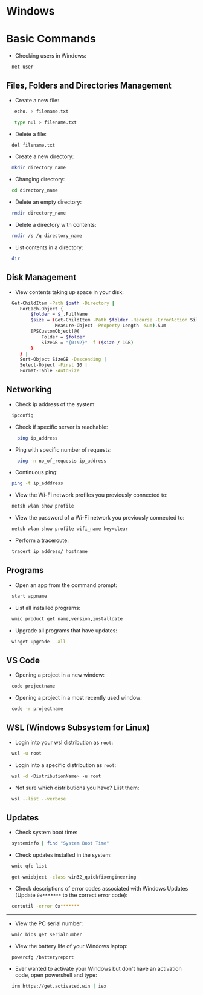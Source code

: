 # Windows 

# Basic Commands

- Checking users in Windows:
```sh
  net user
```

## Files, Folders and Directories Management
- Create a new file:
```sh
   echo. > filename.txt
```

```sh
   type nul > filename.txt
```

- Delete a file:
```sh
  del filename.txt
```

- Create a new directory:
```sh
  mkdir directory_name
```

- Changing directory:
```sh
  cd directory_name
```

- Delete an empty directory:
```sh
  rmdir directory_name
```

- Delete a directory with contents:
```sh
  rmdir /s /q directory_name
```

- List contents in a directory:
```sh
  dir
```

## Disk Management
- View contents taking up space in your disk:

```sh
  Get-ChildItem -Path $path -Directory |
     ForEach-Object {
         $folder = $_.FullName
         $size = (Get-ChildItem -Path $folder -Recurse -ErrorAction SilentlyContinue |
                  Measure-Object -Property Length -Sum).Sum
         [PSCustomObject]@{
             Folder = $folder
             SizeGB = "{0:N2}" -f ($size / 1GB)
         }
     } |
     Sort-Object SizeGB -Descending |
     Select-Object -First 10 |
     Format-Table -AutoSize
```

## Networking
- Check ip address of the system:

```sh
  ipconfig
```

- Check if specific server is reachable:

```sh
    ping ip_address
```

- Ping with specific number of requests:

```sh
    ping -n no_of_requests ip_address
```

- Continuous ping:

```sh
  ping -t ip_adddress
```

- View the Wi-Fi network profiles you previously connected to:
```sh
  netsh wlan show profile 
```

- View the password of a Wi-Fi network you previously connected to:
```sh
  netsh wlan show profile wifi_name key=clear
```

- Perform a traceroute:

```sh
  tracert ip_address/ hostname
```

## Programs
- Open an app from the command prompt:
```sh
  start appname
```

- List all installed programs:
```sh
  wmic product get name,version,installdate
```

- Upgrade all programs that have updates:
```sh
  winget upgrade --all
```

## VS Code
- Opening a project in a new window:

```sh
  code projectname
```

- Opening a project in a most recently used window:

```sh
  code -r projectname
```

## WSL (Windows Subsystem for Linux)
- Login into your wsl distribution as `root`:
```sh
  wsl -u root
```

- Login into a specific distribution as `root`:
```sh
  wsl -d <DistributionName> -u root
```

- Not sure which distributions you have? Liist them:
```sh
  wsl --list --verbose
```

## Updates
- Check system boot time:
```sh
  systeminfo | find "System Boot Time"
```

- Check updates installed in the system:
```sh
  wmic qfe list
```

```sh
  get-wmiobject -class win32_quickfixengineering
```

- Check descriptions of error codes associated with Windows Updates (Update `0x*******` to the correct error code):
```sh
  certutil -error 0x*******
```

---

- View the PC serial number:
```sh
  wmic bios get serialnumber
```

- View the battery life of your Windows laptop:
```sh
  powercfg /batteryreport
```

- Ever wanted to activate your Windows but don't have an activation code, open powershell and type:
```sh
  irm https://get.activated.win | iex
```
